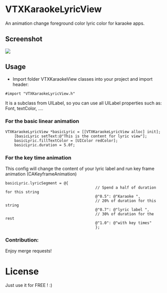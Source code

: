 # VTXKaraokeLyricView
An animation change foreground color lyric color for karaoke apps.

## Screenshot
<img src="https://www.dropbox.com/s/sb9afpaqui9kqwg/Screenshot%202015-07-22%2016.05.52.png?raw=1" />

## Usage
- Import folder VTXKaraokeView classes into your project and import header:
```
#import "VTXKaraokeLyricView.h"
```
It is a subclass from UILabel, so you can use all UILabel properties such as: Font, textColor, ....
 
### For the basic linear animation

```
VTXKaraokeLyricView *basicLyric = [[VTXKaraokeLyricView alloc] init];
    [basicLyric setText:@"This is the content for lyric view"];
    basicLyric.fillTextColor = [UIColor redColor];
    basicLyric.duration = 5.0f;
  ```
### For the key time animation
This config will change the content of your lyric label and run key frame animation (CAKeyframeAnimation)

```
basicLyric.lyricSegment = @{
                                       	// Spend a half of duration for this string
                                        @"0.5": @"Karaoke ",
                                        // 20% of duration for this string
                                        @"0.7": @"lyric label ",
                                        // 30% of duration for the rest
                                        @"1.0": @"with key times"
                                        };
  ```

### Contribution: 
Enjoy merge requests!

# License
Just use it for FREE ! :)
